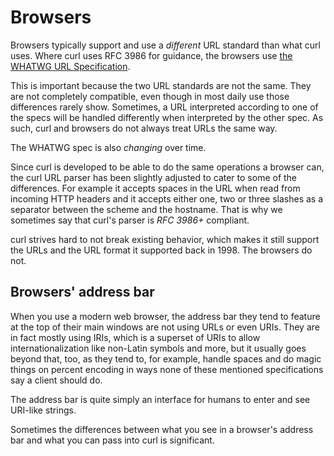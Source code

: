 # Browsers

Browsers typically support and use a *different* URL standard than what curl
uses. Where curl uses RFC 3986 for guidance, the browsers use [the WHATWG URL
Specification](https://url.spec.whatwg.org/).

This is important because the two URL standards are not the same. They are not
completely compatible, even though in most daily use those differences rarely
show. Sometimes, a URL interpreted according to one of the specs will be
handled differently when interpreted by the other spec. As such, curl and
browsers do not always treat URLs the same way.

The WHATWG spec is also *changing* over time.

Since curl is developed to be able to do the same operations a browser can,
the curl URL parser has been slightly adjusted to cater to some of the
differences. For example it accepts spaces in the URL when read from incoming
HTTP headers and it accepts either one, two or three slashes as a separator
between the scheme and the hostname. That is why we sometimes say that curl's
parser is *RFC 3986+* compliant.

curl strives hard to not break existing behavior, which makes it still support
the URLs and the URL format it supported back in 1998. The browsers do not.

## Browsers' address bar

When you use a modern web browser, the address bar they tend to feature at the
top of their main windows are not using URLs or even URIs. They are in fact
mostly using IRIs, which is a superset of URIs to allow internationalization
like non-Latin symbols and more, but it usually goes beyond that, too, as they
tend to, for example, handle spaces and do magic things on percent encoding in
ways none of these mentioned specifications say a client should do.

The address bar is quite simply an interface for humans to enter and see
URI-like strings.

Sometimes the differences between what you see in a browser's address bar and
what you can pass into curl is significant.
